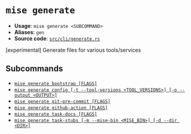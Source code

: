 # `mise generate`

- **Usage**: `mise generate <SUBCOMMAND>`
- **Aliases**: `gen`
- **Source code**: [`src/cli/generate.rs`](https://github.com/jdx/mise/blob/main/src/cli/generate.rs)

[experimental] Generate files for various tools/services

## Subcommands

- [`mise generate bootstrap [FLAGS]`](/cli/generate/bootstrap.md)
- [`mise generate config [-t --tool-versions <TOOL_VERSIONS>] [-o --output <OUTPUT>]`](/cli/generate/config.md)
- [`mise generate git-pre-commit [FLAGS]`](/cli/generate/git-pre-commit.md)
- [`mise generate github-action [FLAGS]`](/cli/generate/github-action.md)
- [`mise generate task-docs [FLAGS]`](/cli/generate/task-docs.md)
- [`mise generate task-stubs [-m --mise-bin <MISE_BIN>] [-d --dir <DIR>]`](/cli/generate/task-stubs.md)
